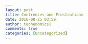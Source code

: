 ```yaml
---
layout: post
title: Confrences-and-Frustrations
date: 2016-08-25 03:59
author: techenomics1
comments: true
categories: [Uncategorized]
---
```

